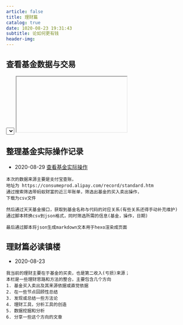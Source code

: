 ```yaml
---
article: false
title: 理财篇
catalog: true
date: 1020-08-23 19:31:43
subtitle: 论如何更有钱
header-img:
---
```


## 查看基金数据与交易
<div id="trace_data">
    <select id="select_code"></select>
    <iframe id="ifr_data"></iframe>
</div>

## 整理基金实际操作记录
- 2020-08-29
[查看基金实际操作](/article/money_2_基金实际操作/)
```
本次的数据来源主要是支付宝查账，
地址为 https://consumeprod.alipay.com/record/standard.htm
通过搜索筛选带蚂蚁财富的近三年账单，筛选出基金的买入卖出操作，
下载为csv文件

然后通过天天基金接口，获取到基金名称与代码的对应关系(有些关系还得手动补充维护)
通过脚本转换csv到json格式，同时筛选所需的信息(基金，操作，日期)

最后通过脚本将json生成markdown文本用于hexo渲染成页面
```

## 理财篇必读镇楼 
- 2020-08-23
```
我当前的理财主要在于基金的买卖，也是第二收入(亏损)来源；
本栏是一些理财思路和方法的整合，主要包含几个方向
1. 基金买入卖出及其来源依据或直觉依据
2. 在一些节点回顾性总结
3. 发现或总结一些方法论
4. 理财工具，分析工具的创造
5. 数据挖掘和分析
6. 分享一些这个方向的文章
```


<script type="text/javascript">
    let ifr = document.getElementById("ifr_data");
    let scode = document.getElementById("select_code");
    let urlroot = "/money/fund_trace_data.html?code=";
    ifr.style.border = "none";
    ifr.style.width = "100%";
    ifr.style.minHeight = "400px";

    fetch("/money/fund.json")
    .then(res => res.json())
    .then(data => {
        let codemap = {};
        data.forEach(d => codemap[d["fund_name"]] = d["fund_code"]);
        let codes = Object.keys(codemap);
        scode.innerHTML = codes
        .map(name => `<option value=${codemap[name]}>${name}</option>`)
        .join(" ");
        ifr.src = urlroot + codemap[codes[0]];
    });
    
    scode.onchange = (e) => {
        ifr.src = urlroot + scode.value;
    }
</script>